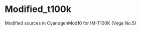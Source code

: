 Modified_t100k
============================

Modified sources in CyanogenMod10 for IM-T100K (Vega No.5)
